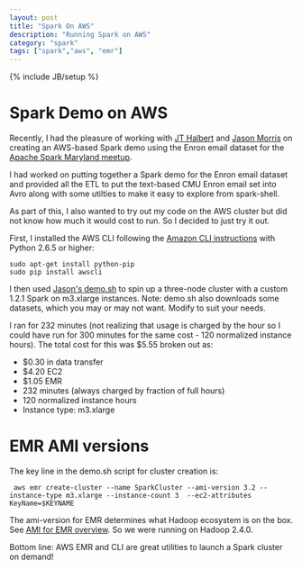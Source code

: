 ```yaml
---
layout: post
title: "Spark On AWS"
description: "Running Spark on AWS"
category: "spark"
tags: ["spark","aws", "emr"]
---
```

{% include JB/setup %}

# Spark Demo on AWS

Recently, I had the pleasure of working with [JT Halbert](https://github.com/jt-halbert)
and [Jason Morris](https://github.com/notjasonmorris/) on creating
an AWS-based Spark demo using the Enron email dataset for the 
[Apache Spark Maryland meetup](http://www.meetup.com/Apache-Spark-Maryland/).

I had worked on putting together a Spark demo for the Enron email dataset
and provided all the ETL to put the text-based CMU Enron email set into Avro
along with some utilties to make it easy to explore from spark-shell.

As part of this, I also wanted to try out my code on the AWS cluster but did 
not know how much it would cost to run. So I decided to just try it out.

First, I installed the AWS CLI following the [Amazon CLI instructions](http://aws.amazon.com/cli/)
with Python 2.6.5 or higher:


    sudo apt-get install python-pip
    sudo pip install awscli


I then used [Jason's demo.sh](https://github.com/notjasonmorris/AWS/blob/master/EMR/demo.sh)
to spin up a three-node cluster with a custom 1.2.1 Spark on m3.xlarge instances. Note:
demo.sh also downloads some datasets, which you may or may not want. Modify to
suit your needs.

I ran for 232 minutes (not realizing that usage is charged by the hour so I
could have run for 300 minutes for the same cost - 120 normalized instance
hours). The total cost for this was $5.55 broken out as:

* $0.30 in data transfer
* $4.20 EC2
* $1.05 EMR
* 232 minutes (always charged by fraction of full hours)
* 120 normalized instance hours
* Instance type: m3.xlarge

# EMR AMI versions

The key line in the demo.sh script for cluster creation is:

     aws emr create-cluster --name SparkCluster --ami-version 3.2 --instance-type m3.xlarge --instance-count 3  --ec2-attributes KeyName=$KEYNAME


The ami-version for EMR determines what Hadoop ecosystem is on the box.
See [AMI for EMR overview](http://docs.aws.amazon.com/ElasticMapReduce/latest/DeveloperGuide/ami-versions-supported.html).
So we were running on Hadoop 2.4.0.

Bottom line: AWS EMR and CLI are great utilities to launch a Spark cluster
on demand!
